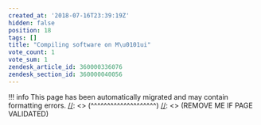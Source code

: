```yaml
---
created_at: '2018-07-16T23:39:19Z'
hidden: false
position: 18
tags: []
title: "Compiling software on M\u0101ui"
vote_count: 1
vote_sum: 1
zendesk_article_id: 360000336076
zendesk_section_id: 360000040056
---
```




[//]: <> (REMOVE ME IF PAGE VALIDATED)
[//]: <> (vvvvvvvvvvvvvvvvvvvv)
!!! info
    This page has been automatically migrated and may contain formatting errors.
[//]: <> (^^^^^^^^^^^^^^^^^^^^)
[//]: <> (REMOVE ME IF PAGE VALIDATED)


